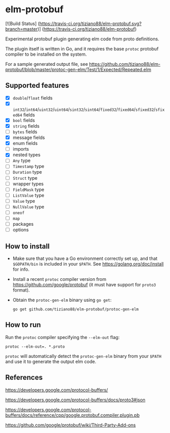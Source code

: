 # elm-protobuf

[![Build Status]
(https://travis-ci.org/tiziano88/elm-protobuf.svg?branch=master)]
(https://travis-ci.org/tiziano88/elm-protobuf)

Experimental protobuf plugin generating elm code from proto definitions.

The plugin itself is written in Go, and it requires the base `protoc` protobuf
compiler to be installed on the system.

For a sample generated output file, see
https://github.com/tiziano88/elm-protobuf/blob/master/protoc-gen-elm/Test/1/Expected/Repeated.elm

## Supported features

-   [x] `double`/`float` fields
-   [x]
    `int32`/`int64`/`uint32`/`uint64`/`sint32`/`sint64`/`fixed32`/`fixed64`/`sfixed32`/`sfixed64`
    fields
-   [x] `bool` fields
-   [x] `string` fields
-   [ ] `bytes` fields
-   [x] message fields
-   [x] enum fields
-   [ ] imports
-   [x] nested types
-   [ ] `Any` type
-   [ ] `Timestamp` type
-   [ ] `Duration` type
-   [ ] `Struct` type
-   [ ] wrapper types
-   [ ] `FieldMask` type
-   [ ] `ListValue` type
-   [ ] `Value` type
-   [ ] `NullValue` type
-   [ ] `oneof`
-   [ ] `map`
-   [ ] packages
-   [ ] options

## How to install

-   Make sure that you have a Go environment correctly set up, and that
    `$GOPATH/bin` is included in your `$PATH`. See
    https://golang.org/doc/install for info.

-   Install a recent `protoc` compiler version from
    https://github.com/google/protobuf (it must have support for `proto3`
    format).

-   Obtain the `protoc-gen-elm` binary using `go get`:

    ```
    go get github.com/tiziano88/elm-protobuf/protoc-gen-elm
    ```

## How to run

Run the `protoc` compiler specifying the `--elm-out` flag:

`protoc --elm-out=. *.proto`

`protoc` will automatically detect the `protoc-gen-elm` binary from your `$PATH`
and use it to generate the output elm code.

## References

https://developers.google.com/protocol-buffers/

https://developers.google.com/protocol-buffers/docs/proto3#json

https://developers.google.com/protocol-buffers/docs/reference/cpp/google.protobuf.compiler.plugin.pb

https://github.com/google/protobuf/wiki/Third-Party-Add-ons
